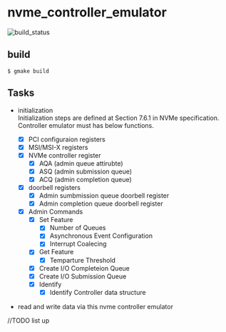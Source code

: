 # nvme_controller_emulator
![build_status](https://travis-ci.org/himaaaatti/nvme_controller_emulator.svg?branch=master)

## build
```
$ gmake build
```

## Tasks

- initialization  
Initialization steps are defined at Section 7.6.1 in NVMe specification. Controller emulator must has below functions.  

	- [x] PCI configuraion registers
	- [x] MSI/MSI-X registers
	- [x] NVMe controller register 
		- [x] AQA (admin queue attirubte)
		- [x] ASQ (admin submission queue)
		- [x] ACQ (admin completion queue)
	- [x] doorbell registers
		- [x] Admin sumbmission queue doorbell register
		- [x] Admin completion queue doorbell register

	- [x] Admin Commands
		- [x] Set Feature
			- [x] Number of Queues
			- [x] Asynchronous Event Configuration
            - [x] Interrupt Coalecing
        - [x] Get Feature
            - [x] Temparture Threshold

		- [x] Create I/O Completeion Queue
		- [x] Create I/O Submission Queue
        - [x] Identify
            - [x] Identify Controller data structure

- read and write data via this nvme controller emulator

//TODO list up
